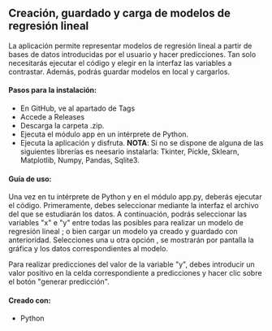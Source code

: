 ## Creación, guardado y carga de modelos de regresión lineal

La aplicación permite representar modelos de regresión lineal a partir de bases de datos introducidas por el usuario y hacer predicciones. Tan solo necesitarás ejecutar el código y elegir en la interfaz las variables a contrastar. Además, podrás guardar modelos en local y cargarlos.

#### Pasos para la instalación:
- En GitHub, ve al apartado de Tags
- Accede a Releases
- Descarga la carpeta .zip.
- Ejecuta el módulo app en un intérprete de Python.
- Ejecuta la aplicación y disfruta.
 **NOTA**: Si no se dispone de alguna de las siguientes librerías es neesario instalarla: Tkinter, Pickle, Sklearn, Matplotlib, Numpy, Pandas, Sqlite3.
#### Guía de uso:
Una vez en tu intérprete de Python y en el módulo app.py, deberás ejecutar el código. Primeramente, debes seleccionar mediante la interfaz el archivo del que se estudiarán los datos. A continuación, podrás seleccionar las variables "x" e "y" entre todas las posibles para realizar un modelo de regresión lineal ; o bien cargar un modelo ya creado y guardado con anterioridad.
Selecciones una u otra opción , se mostrarán por pantalla la gráfica y los datos correspondientes al modelo. 

Para realizar predicciones del valor de la variable "y", debes introducir un valor positivo en la celda correspondiente a predicciones y hacer clic sobre el botón "generar predicción".
#### Creado con:
- Python
